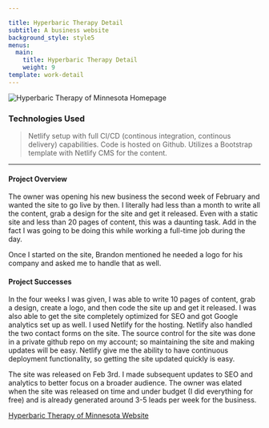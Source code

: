 ```yaml
---

title: Hyperbaric Therapy Detail
subtitle: A business website
background_style: style5
menus:
  main:
    title: Hyperbaric Therapy Detail
    weight: 9
template: work-detail
---
```

![Hyperbaric Therapy of Minnesota Homepage](/images/hyperbaric-full.jpg)

### Technologies Used

> Netlify setup with full CI/CD (continous integration, continous delivery) capabilities. Code is hosted on Github. Utilizes a Bootstrap template with Netlify CMS for the content.

***

#### Project Overview

The owner was opening his new business the second week of February and wanted the site to go live by then. I literally had less than a month to write all the content, grab a design for the site and get it released. Even with a static site and less than 20 pages of content, this was a daunting task. Add in the fact I was going to be doing this while working a full-time job during the day.

Once I started on the site, Brandon mentioned he needed a logo for his company and asked me to handle that as well.

#### Project Successes

In the four weeks I was given, I was able to write 10 pages of content, grab a design, create a logo, and then code the site up and get it released. I was also able to get the site completely optimized for SEO and got Google analytics set up as well. I used Netlify for the hosting. Netlify also handled the two contact forms on the site. The source control for the site was done in a private github repo on my account; so maintaining the site and making updates will be easy. Netlify give me the ability to have continuous deployment functionality, so getting the site updated quickly is easy.

The site was released on Feb 3rd. I made subsequent updates to SEO and analytics to better focus on a broader audience. The owner was elated when the site was released on time and under budget (I did everything for free) and is already generated around 3-5 leads per week for the business.

[Hyperbaric Therapy of Minnesota Website](https://hyperbarictherapyminnesota.com/)